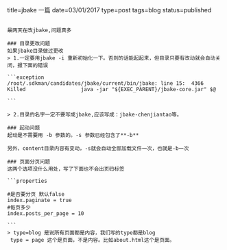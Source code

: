 title=jbake 一篇
date=03/01/2017
type=post
tags=blog
status=published
~~~~~~

最两天在改jbake,问题真多

### 目录更改问题
如果jbake目录做过更改
> 1.一定要用jbake -i 重新初始化一下。否则的话能起起来，但目录只要有改动就会自动关闭，报下面的错误

```exception
/root/.sdkman/candidates/jbake/current/bin/jbake: line 15:  4366 Killed                  java -jar "${EXEC_PARENT}/jbake-core.jar" $@

```

> 2.目录的名字一定不要写成jbake,应该写成：jbake-chenjiantao等。

### 起动问题
起动是不需要用 -b 参数的。-s 参数已经包含了**-b**

另外，content目录内容有变动，-s就会自动全部加载文件一次，也就是-b一次

### 页面分页问题
这两个选项没什么用处，写了下面也不会出页码标签

```properties

#是否要分页 默认false
index.paginate = true
#每页多少
index.posts_per_page = 10

```
> type=blog 是说所有页面都是内容，我们写的type都是blog
 type = page 这个是页面，不是内容。比如about.html这个是页面。
